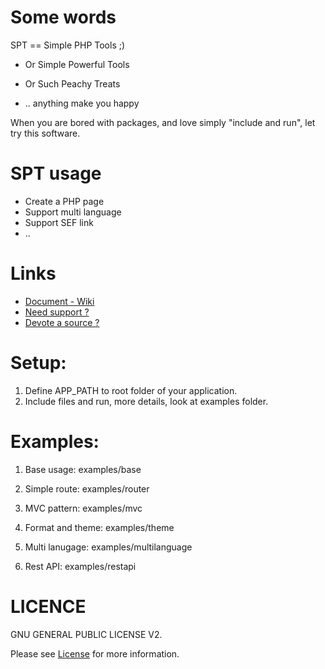 # Some words

SPT == Simple PHP Tools ;)

- Or Simple Powerful Tools

- Or Such Peachy Treats

- .. anything make you happy

When you are bored with packages, and love simply "include and run", let try this software.

# SPT usage

- Create a PHP page
- Support multi language
- Support SEF link
- ..

# Links

- [Document - Wiki](https://github.com/smpleader/spt/wiki/)
- [Need support ?](https://github.com/smpleader/spt/issues)
- [Devote a source ?](https://github.com/smpleader/spt/pulls)

# Setup:

1. Define APP_PATH to root folder of your application.
2. Include files and run, more details, look at examples folder.

# Examples:

1. Base usage: examples/base

2. Simple route: examples/router

3. MVC pattern: examples/mvc

4. Format and theme: examples/theme

5. Multi lanugage: examples/multilanguage

6. Rest API: examples/restapi


# LICENCE

GNU GENERAL PUBLIC LICENSE V2. 

Please see [License](https://www.gnu.org/licenses/old-licenses/gpl-2.0.en.html) for more information.